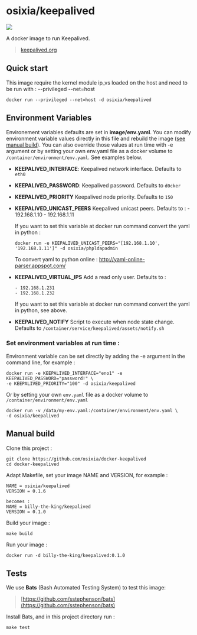 # osixia/keepalived

[![](https://badge.imagelayers.io/osixia/keepalived:latest.svg)](https://imagelayers.io/?images=osixia/keepalived:latest 'Get your own badge on imagelayers.io')

A docker image to run Keepalived.
> [keepalived.org](http://keepalived.org/)

## Quick start

This image require the kernel module ip_vs loaded on the host and need to be run with : --privileged --net=host

    docker run --privileged --net=host -d osixia/keepalived

## Environment Variables

Environement variables defaults are set in **image/env.yaml**. You can modify environment variable values directly in this file and rebuild the image ([see manual build](#manual-build)). You can also override those values at run time with -e argument or by setting your own env.yaml file as a docker volume to `/container/environment/env.yaml`. See examples below.

- **KEEPALIVED_INTERFACE**: Keepalived network interface. Defaults to `eth0`
- **KEEPALIVED_PASSWORD**: Keepalived password. Defaults to `d0cker`
- **KEEPALIVED_PRIORITY** Keepalived node priority. Defaults to `150`

- **KEEPALIVED_UNICAST_PEERS** Keepalived unicast peers. Defaults to :
      - 192.168.1.10
      - 192.168.1.11

    If you want to set this variable at docker run command convert the yaml in python :

      docker run -e KEEPALIVED_UNICAST_PEERS="[192.168.1.10', '192.168.1.11']" -d osixia/phpldapadmin

  To convert yaml to python online : http://yaml-online-parser.appspot.com/


- **KEEPALIVED_VIRTUAL_IPS** Add a read only user. Defaults to :

      - 192.168.1.231
      - 192.168.1.232

    If you want to set this variable at docker run command convert the yaml in python, see above.

- **KEEPALIVED_NOTIFY** Script to execute when node state change. Defaults to `/container/service/keepalived/assets/notify.sh`

### Set environment variables at run time :

Environment variable can be set directly by adding the -e argument in the command line, for example :

	docker run -e KEEPALIVED_INTERFACE="eno1" -e KEEPALIVED_PASSWORD="password!" \
	-e KEEPALIVED_PRIORITY="100" -d osixia/keepalived

Or by setting your own `env.yaml` file as a docker volume to `/container/environment/env.yaml`

	docker run -v /data/my-env.yaml:/container/environment/env.yaml \
	-d osixia/keepalived

## Manual build

Clone this project :

	git clone https://github.com/osixia/docker-keepalived
	cd docker-keepalived

Adapt Makefile, set your image NAME and VERSION, for example :

	NAME = osixia/keepalived
	VERSION = 0.1.6

	becomes :
	NAME = billy-the-king/keepalived
	VERSION = 0.1.0

Build your image :

	make build

Run your image :

	docker run -d billy-the-king/keepalived:0.1.0

## Tests

We use **Bats** (Bash Automated Testing System) to test this image:

> [https://github.com/sstephenson/bats](https://github.com/sstephenson/bats)

Install Bats, and in this project directory run :

	make test
